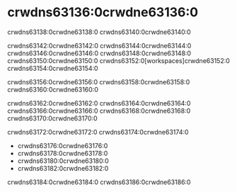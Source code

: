 # crwdns63136:0crwdne63136:0

crwdns63138:0crwdne63138:0 crwdns63140:0crwdne63140:0

crwdns63142:0crwdne63142:0 crwdns63144:0crwdne63144:0 crwdns63146:0crwdne63146:0 crwdns63148:0crwdne63148:0 crwdns63150:0crwdne63150:0 crwdns63152:0[workspaces]crwdne63152:0<!-- ignore --> crwdns63154:0crwdne63154:0

crwdns63156:0crwdne63156:0 crwdns63158:0crwdne63158:0 crwdns63160:0crwdne63160:0

crwdns63162:0crwdne63162:0 crwdns63164:0crwdne63164:0 crwdns63166:0crwdne63166:0 crwdns63168:0crwdne63168:0 crwdns63170:0crwdne63170:0

crwdns63172:0crwdne63172:0 crwdns63174:0crwdne63174:0

* crwdns63176:0crwdne63176:0
* crwdns63178:0crwdne63178:0
* crwdns63180:0crwdne63180:0
* crwdns63182:0crwdne63182:0

crwdns63184:0crwdne63184:0 crwdns63186:0crwdne63186:0
